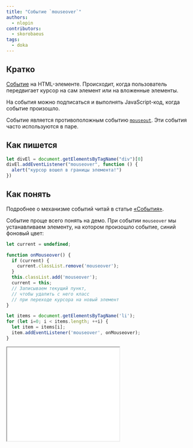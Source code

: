 ```yaml
---
title: "Событие `mouseover`"
authors:
  - nlopin
contributors:
  - skorobaeus
tags:
  - doka
---
```


## Кратко

[Событие](/js/events/) на HTML-элементе. Происходит, когда пользователь передвигает курсор на сам элемент или на вложенные элементы.

На события можно подписаться и выполнять JavaScript-код, когда событие произошло.

Событие является противоположным событию [`mouseout`](/js/element-mouseout/). Эти события часто используются в паре.

## Как пишется

```js
let divEl = document.getElementsByTagName("div")[0]
divEl.addEventListener("mouseover", function () {
  alert("курсор вошел в границы элемента!")
})
```

## Как понять

Подробнее о механизме событий читай в статье [«События»](/js/events/).

Событие проще всего понять на демо. При событии `mouseover` мы устанавливаем элементу, на котором произошло событие, синий фоновый цвет:

```js
let current = undefined;

function onMouseover() {
  if (current) {
    current.classList.remove('mouseover');
  }
  this.classList.add('mouseover');
  current = this;
  // Записываем текущий пункт,
  // чтобы удалить с него класс
  // при переходе курсора на новый элемент
}

let items = document.getElementsByTagName('li');
for (let i=0; i < items.length; ++i) {
  let item = items[i];
  item.addEventListener('mouseover', onMouseover);
}
```

<iframe title="Ховер-эффект при помощи события mouseover — Element.mouseover — Дока" src="demos/index/" height="250"></iframe>

